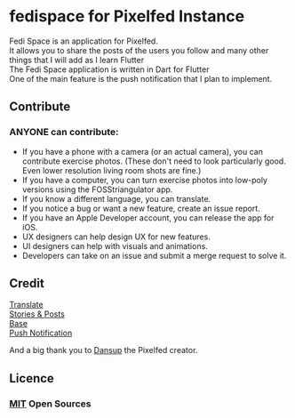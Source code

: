 # fedispace for Pixelfed Instance

Fedi Space is an application for Pixelfed.\
It allows you to share the posts of the users you follow and many other things that I will add as I learn Flutter\
The Fedi Space application is written in Dart for Flutter\
One of the main feature is the push notification that I plan to implement.

## Contribute

### ANYONE can contribute:

* If you have a phone with a camera (or an actual camera), you can contribute exercise photos. (These don't need to look particularly good. Even lower resolution living room shots are fine.)
* If you have a computer, you can turn exercise photos into low-poly versions using the FOSStriangulator app.
* If you know a different language, you can translate.
* If you notice a bug or want a new feature, create an issue report.
* If you have an Apple Developer account, you can release the app for iOS.
* UX designers can help design UX for new features.
* UI designers can help with visuals and animations.
* Developers can take on an issue and submit a merge request to solve it.



## Credit
[Translate](https://weblate.org) \
[Stories & Posts](https://drissas.com/tuto-flutter-instagram) \
[Base](https://github.com/feathr-space/feathr) \
[Push Notification](https://unifiedpush.org) 

And a big thank you to [Dansup](https://pixelfed.social/dansup) the Pixelfed creator.

## Licence
### [MIT](https://wikiless.org/wiki/Licence_MIT) Open Sources  
